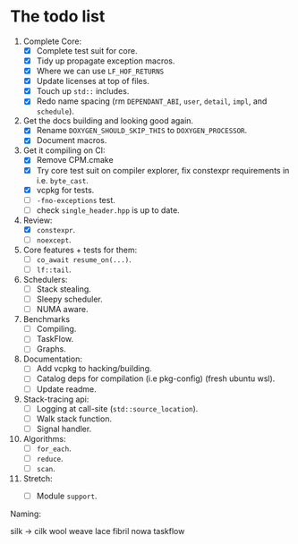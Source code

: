 # The todo list

1. Complete Core:
      - [x] Complete test suit for core.
      - [x] Tidy up propagate exception macros.
      - [x] Where we can use `LF_HOF_RETURNS`
      - [x] Update licenses at top of files.
      - [x] Touch up `std::` includes.
      - [x] Redo name spacing (rm `DEPENDANT_ABI`, `user`, `detail`, `impl`, and `schedule`).

2. Get the docs building and looking good again.
      - [x] Rename `DOXYGEN_SHOULD_SKIP_THIS` to `DOXYGEN_PROCESSOR`.
      - [x] Document macros.

3. Get it compiling on CI:
      - [x] Remove CPM.cmake
      - [x] Try core test suit on compiler explorer, fix constexpr requirements in i.e. `byte_cast`.
      - [x] vcpkg for tests.
      - [ ] `-fno-exceptions` test.
      - [ ] check `single_header.hpp` is up to date.

4. Review: 
      - [x] `constexpr`.
      - [ ] `noexcept`.

5. Core features + tests for them:
      - [ ] `co_await resume_on(...)`.
      - [ ] `lf::tail`.

6. Schedulers:
      - [ ] Stack stealing.
      - [ ] Sleepy scheduler.
      - [ ] NUMA aware.

7. Benchmarks 
      - [ ] Compiling.
      - [ ] TaskFlow.
      - [ ] Graphs.

8. Documentation:
      - [ ] Add vcpkg to hacking/building.
      - [ ] Catalog deps for compilation (i.e pkg-config) (fresh ubuntu wsl).
      - [ ] Update readme.

9. Stack-tracing api:
      - [ ] Logging at call-site (`std::source_location`).
      - [ ] Walk stack function.
      - [ ] Signal handler.

10. Algorithms: 
      - [ ] `for_each`.
      - [ ] `reduce`.
      - [ ] `scan`.

11. Stretch:
      - [ ] Module `support`.



Naming:

silk -> cilk
wool
weave 
lace
fibril
nowa
taskflow 















